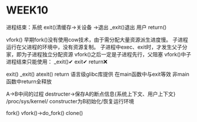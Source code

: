 # WEEK10

进程结束：系统
          exit()清缓存->关设备 ->退出
          _exit()退出
          用户
          return()
          
vfork()
早期fork()没有使用cow技术，由于需分配大量资源派生进度慢。
子进程运行在父进程的环境中，没有资源复制。
子进程中exec、exit时，才发生父子分家，即为子进程独立分配资源
vfork()之后一定是子进程先行，父阻塞
vfork()中子进程结束只能使用：
_exit()✔
exit✔
return❌

exit()
_exit()
atexit()
return
语言级glibc库提供
在main函数中与exit等效
非main函数中return全释放

A->B中间的过程
destructer->保存A的断点信息{系统上下文、用户上下文}
/proc/sys/kernel/
constructer为B初始化/恢复运行环境

fork()
vfork()->do_fork()
clone()
